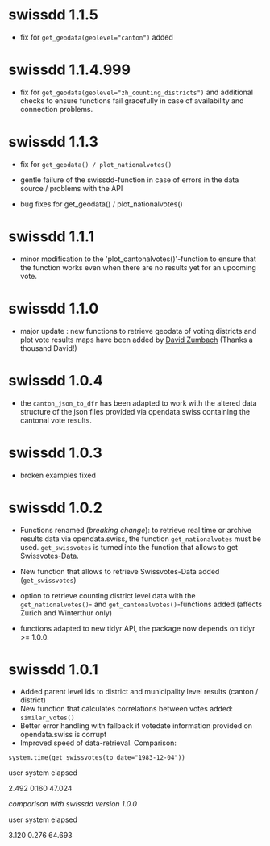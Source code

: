 
# swissdd 1.1.5

* fix for `get_geodata(geolevel="canton")` added 

# swissdd 1.1.4.999


* fix for `get_geodata(geolevel="zh_counting_districts")` and additional checks to ensure functions fail gracefully in case of availability and connection problems.

# swissdd 1.1.3

* fix for `get_geodata() / plot_nationalvotes()`

* gentle failure of the swissdd-function in case of errors in the data source / problems with the API

* bug fixes for get_geodata() / plot_nationalvotes()

# swissdd 1.1.1

* minor modification to the 'plot_cantonalvotes()'-function to ensure that the function works even when there are no results yet for an upcoming vote.

# swissdd 1.1.0

* major update : new functions to retrieve geodata of voting districts and plot vote results maps have been added by [David Zumbach](https://github.com/zumbov2) (Thanks a thousand David!)

# swissdd 1.0.4

* the `canton_json_to_dfr` has been adapted to work with the altered data structure of the json files provided via opendata.swiss containing the cantonal vote results.

# swissdd 1.0.3

* broken examples fixed

# swissdd 1.0.2

* Functions renamed (_*breaking change*_): to retrieve real time or archive results data via opendata.swiss, the function `get_nationalvotes` must be used. `get_swissvotes` is turned into the function that allows to get Swissvotes-Data.

* New function that allows to retrieve Swissvotes-Data added (`get_swissvotes`)

* option to retrieve counting district level data with the `get_nationalvotes()`- and `get_cantonalvotes()`-functions added (affects Zurich and Winterthur only)

* functions adapted to new tidyr API, the package now depends on tidyr >= 1.0.0.

# swissdd 1.0.1

* Added parent level ids to district and municipality level results (canton / district)
* New function that calculates correlations between votes added: `similar_votes()`
* Better error handling with fallback if votedate information provided on opendata.swiss is corrupt
* Improved speed of data-retrieval. Comparison:

`system.time(get_swissvotes(to_date="1983-12-04"))` 

user  system elapsed 

2.492   0.160  47.024 

*comparison with swissdd version 1.0.0*

user  system elapsed

3.120   0.276  64.693
